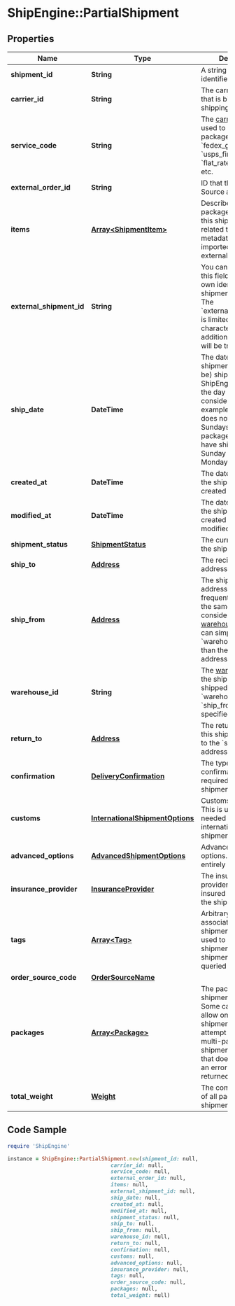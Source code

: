 # ShipEngine::PartialShipment

## Properties

Name | Type | Description | Notes
------------ | ------------- | ------------- | -------------
**shipment_id** | **String** | A string that uniquely identifies the shipment | [optional] [readonly] 
**carrier_id** | **String** | The carrier account that is billed for the shipping charges | [optional] 
**service_code** | **String** | The [carrier service](https://www.shipengine.com/docs/shipping/use-a-carrier-service/) used to ship the package, such as &#x60;fedex_ground&#x60;, &#x60;usps_first_class_mail&#x60;, &#x60;flat_rate_envelope&#x60;, etc.  | [optional] 
**external_order_id** | **String** | ID that the Order Source assigned | [optional] 
**items** | [**Array&lt;ShipmentItem&gt;**](ShipmentItem.md) | Describe the packages included in this shipment as related to potential metadata that was imported from external order sources  | [optional] 
**external_shipment_id** | **String** | You can optionally use this field to store your own identifier for this shipment.  &gt; **Warning:** The &#x60;external_shipment_id&#x60; is limited to 50 characters. Any additional characters will be truncated.  | [optional] 
**ship_date** | **DateTime** | The date that the shipment was (or will be) shippped.  ShipEngine will take the day of week into consideration. For example, if the carrier does not operate on Sundays, then a package that would have shipped on Sunday will ship on Monday instead.  | [optional] 
**created_at** | **DateTime** | The date and time that the shipment was created in ShipEngine. | [optional] [readonly] 
**modified_at** | **DateTime** | The date and time that the shipment was created or last modified. | [optional] [readonly] 
**shipment_status** | [**ShipmentStatus**](ShipmentStatus.md) | The current status of the shipment | [optional] [readonly] 
**ship_to** | [**Address**](Address.md) | The recipient&#39;s mailing address | [optional] 
**ship_from** | [**Address**](Address.md) | The shipment&#39;s origin address. If you frequently ship from the same location, consider [creating a warehouse](https://www.shipengine.com/docs/reference/create-warehouse/). Then you can simply specify the &#x60;warehouse_id&#x60; rather than the complete address each time.  | [optional] 
**warehouse_id** | **String** | The [warehouse](https://www.shipengine.com/docs/shipping/ship-from-a-warehouse/) that the shipment is being shipped from.  Either &#x60;warehouse_id&#x60; or &#x60;ship_from&#x60; must be specified.  | [optional] 
**return_to** | [**Address**](Address.md) | The return address for this shipment.  Defaults to the &#x60;ship_from&#x60; address.  | [optional] 
**confirmation** | [**DeliveryConfirmation**](DeliveryConfirmation.md) | The type of delivery confirmation that is required for this shipment. | [optional] 
**customs** | [**InternationalShipmentOptions**](InternationalShipmentOptions.md) | Customs information.  This is usually only needed for international shipments.  | [optional] 
**advanced_options** | [**AdvancedShipmentOptions**](AdvancedShipmentOptions.md) | Advanced shipment options.  These are entirely optional. | [optional] 
**insurance_provider** | [**InsuranceProvider**](InsuranceProvider.md) | The insurance provider to use for any insured packages in the shipment.  | [optional] 
**tags** | [**Array&lt;Tag&gt;**](Tag.md) | Arbitrary tags associated with this shipment.  Tags can be used to categorize shipments, and shipments can be queried by their tags.  | [optional] [readonly] 
**order_source_code** | [**OrderSourceName**](OrderSourceName.md) |  | [optional] 
**packages** | [**Array&lt;Package&gt;**](Package.md) | The packages in the shipment.  &gt; **Note:** Some carriers only allow one package per shipment.  If you attempt to create a multi-package shipment for a carrier that doesn&#39;t allow it, an error will be returned.  | [optional] 
**total_weight** | [**Weight**](Weight.md) | The combined weight of all packages in the shipment | [optional] [readonly] 

## Code Sample

```ruby
require 'ShipEngine'

instance = ShipEngine::PartialShipment.new(shipment_id: null,
                                 carrier_id: null,
                                 service_code: null,
                                 external_order_id: null,
                                 items: null,
                                 external_shipment_id: null,
                                 ship_date: null,
                                 created_at: null,
                                 modified_at: null,
                                 shipment_status: null,
                                 ship_to: null,
                                 ship_from: null,
                                 warehouse_id: null,
                                 return_to: null,
                                 confirmation: null,
                                 customs: null,
                                 advanced_options: null,
                                 insurance_provider: null,
                                 tags: null,
                                 order_source_code: null,
                                 packages: null,
                                 total_weight: null)
```


